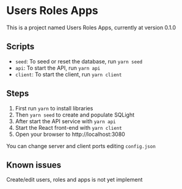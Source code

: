 # Users Roles Apps

This is a project named Users Roles Apps, currently at version 0.1.0

## Scripts

- `seed`: To seed or reset the database, run `yarn seed`
- `api`: To start the API, run `yarn api`
- `client`: To start the client, run `yarn client`

## Steps

1. First run `yarn` to install libraries
1. Then `yarn seed` to create and populate SQLight
1. After start the API service with `yarn api`
1. Start the React front-end with `yarn client`
1. Open your browser to http://localhost:3080

You can change server and client ports editing `config.json`

## Known issues

Create/edit users, roles and apps is not yet implement